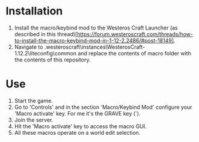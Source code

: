 # Installation
1. Install the macro/keybind mod to the Westeros Craft Launcher (as described in this thread)[https://forum.westeroscraft.com/threads/how-to-install-the-macro-keybind-mod-in-1-12-2.2486/#post-18149].
2. Navigate to .westeroscraft\instances\WesterosCraft-1.12.2\liteconfig\common and replace the contents of macro folder with the contents of this repository.

# Use
1. Start the game.
2. Go to 'Controls' and in the section 'Macro/Keybind Mod' configure your 'Macro activate' key. For me it's the GRAVE key (`). 
3. Join the server.
4. Hit the 'Macro activate' key to access the macro GUI.
5. All these macros operate on a world edit selection.

